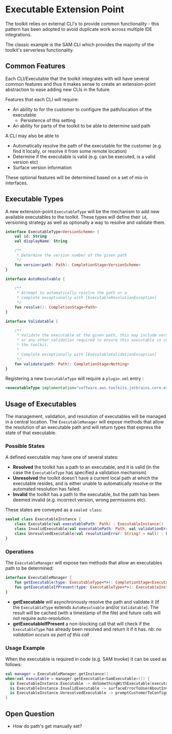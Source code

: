 # Executable Extension Point

The toolkit relies on external CLI's to provide common functionality - this pattern has been adopted
to avoid duplicate work across multiple IDE integrations.

The classic example is the SAM CLI which provides the majority of the toolkit's serverless functionality.

## Common Features

Each CLI/Executable that the toolkit integrates with will have several common features and thus it makes
sense to create an extension-point abstraction to ease adding new CLIs in the future.

Features that each CLI will require:
* An ability to for the customer to configure the path/location of the executable
  * Persistence of this setting
* An ability for parts of the toolkit to be able to determine said path

A CLI may also be able to 
* Automatically resolve the path of the executable for the customer (e.g. find it locally, or resolve it from some remote location)
* Determine if the executable is valid (e.g. can be executed, is a valid version etc)
* Surface version information

These optional features will be determined based on a set of mix-in interfaces.

## Executable Types
A new extension-point `ExecutableType` will be the mechanism to add new available executables to the toolkit. These types will define their
`id`, versioning strategy as well as optionally a way to resolve and validate them.

```kt
interface ExecutableType<VersionScheme> {
    val id: String
    val displayName: String

    /**
     * Determine the version number of the given path
     */
    fun version(path: Path): CompletionStage<VersionScheme>
}

interface AutoResolvable {

    /**
     * Attempt to automatically resolve the path or a
     * complete exceptionally with [ExecutableResolutionException]
     */
    fun resolve(): CompletionStage<Path>
}

interface Validatable {

    /**
     * Validate the executable at the given path, this may include version checks
     * or any other validation required to ensure this executable is compatible with
     * the toolkit.
     *
     * Complete exceptionally with [ExecutableValidationException]
     */
    fun validate(path: Path): CompletionStage<Nothing>
}
```

Registering a new `ExecutableType` will require a `plugin.xml` entry :

```xml
<executableType implementation="software.aws.toolkits.jetbrains.core.executables.SamExecutable"/>
```

## Usage of Executables
The management, validation, and resolution of executables will be managed in a central location. The `ExecutableManager` will expose
methods that allow the resolution of an executable path and will return types that express the state of that executable.

### Possible States
A defined executable may have one of several states:
* **Resolved** the toolkit has a path to an executable, and it is valid (in the case the `ExecutableType` has specified a validation mechanism)
* **Unresolved** the toolkit doesn't have a current local path at which the executable resides, and is either unable to automatically resolve
or the automated resolution has failed.
* **Invalid** the toolkit has a path to the executable, but the path has been deemed invalid (e.g. incorrect version, wrong permissions etc).

These states are conveyed as a `sealed class`:

```kt
sealed class ExecutableInstance {
    class Executable(val executablePath: Path) : ExecutableInstance()
    class InvalidExecutable(val executablePath: Path, val validationError: String) : ExecutableInstance()
    class UnresolvedExecutable(val resolutionError: String? = null) : ExecutableInstance()
}
```

### Operations
The `ExecutableManager` will expose two methods that allow an executables path to be determined:

```kt
interface ExecutableManager {
    fun getExecutable(type: ExecutableType<*>): CompletionStage<ExecutableInstance>
    fun getExecutableIfPresent(type: ExecutableType<*>): ExecutableInstance.Executable?
}
```

* **getExecutable** will asynchronously resolve the path and validate it (if the `ExecutableType` extends `AutoResolvable` and/or `Validatable`).
The result will be cached (with a timestamp of the file) and future calls will not require auto-resolution.
* **getExecutableIfPresent** a non-blocking call that will check if the `ExecutableType` has already been resolved and return it if it has. *nb: no
validation occurs as part of this call*

### Usage Example

When the executable is required in code (e.g. SAM Invoke) it can be used as follows:

```kt
val manager = ExecutableManager.getInstance()
when(val executable = manager.getExecutable<SamExecutable>()) {
  is ExecutableInstance.Executable -> doSomethingWithExecutable(executable.executablePath)
  is ExecutableInstance.InvalidExecutable -> surfaceErrorToUserAboutInvalidVersion(exectuable.validationError)
  is ExecutableInstance.UnresolvedExecutable -> promptCustomerToConfigure(executable.resolutionError)
}
```

## Open Question
* How do path's get manually set?